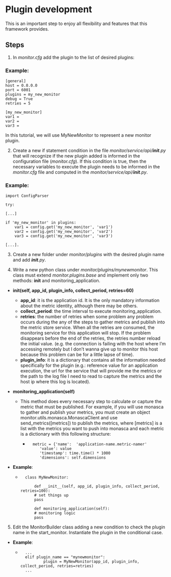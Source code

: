 # Plugin development
This is an important step to enjoy all flexibility and features that this framework provides.

## Steps

1. In *monitor.cfg* add the plugin to the list of desired plugins:

### Example:

```
[general]
host = 0.0.0.0
port = 6001
plugins = my_new_monitor
debug = True
retries = 5

[my_new_monitor]
var1 = 
var2 = 
var3 = 
```
In this tutorial, we will use MyNewMonitor to represent a new monitor plugin.

2. Create a new if statement condition in the file *monitor/service/api/__init__.py* that will recognize if the new plugin added is informed in the configuration file (*monitor.cfg*). If this condition is true, then the necessary variables to execute the plugin needs to be informed in the *monitor.cfg* file and computed in the *monitor/service/api/__init__.py*.

### Example:

```
import ConfigParser

try:

[...]

if 'my_new_monitor' in plugins:
    var1 = config.get('my_new_monitor', 'var1')
    var2 = config.get('my_new_monitor', 'var2')
    var3 = config.get('my_new_monitor', 'var3')

[...].
```

3. Create a new folder under *monitor/plugins* with the desired plugin name and add *__init__.py*.
 
4. Write a new python class under *monitor/plugins/mynewmonitor*. This class must extend *monitor.plugins.base* and implement only two methods: __init__ and  monitoring_application.

* **__init__(self, app_id, plugin_info, collect_period, retries=60)**
	* **app_id**: it is the application id. It is the only mandatory information about the metric identity, although there may be others.
	* **collect_period**: the time interval to execute monitoring_application.
	* **retries**: the number of retries when some problem any problem occurs during the any of the steps to gather metrics and publish into the metric store service. When all the retries are consumed, the monitoring service for this application will stop. If the problem disappears before the end of the retries, the retries number reload the initial value. (e.g. the connection is failing with the host where I’m accessing remotely but I don’t wanna give up to monitor this host because this problem can be for a little lapse of time).
	* **plugin_info**: it is a dictionary that contains all the information needed specifically for the plugin (e.g.: reference value for an application execution, the url for the service that will provide me the metrics or the path to the log file I need to read to capture the metrics and the host ip where this log is located).

* **monitoring_application(self)**
	* This method does every necessary step to calculate or capture the metric that must be published. For example, if you will use monasca to gather and publish your metrics, you must create an object monitor.utils.monasca.MonascaClient and use send_metrics([metrics]) to publish the metrics, where [metrics] is a list with the metrics you want to push into monasca and each metric is a dictionary with this following structure: 
		* ```
			metric = {'name':  'application-name.metric-namer'
			   'value': value
			   'timestamp': time.time() * 1000
			   'dimensions': self.dimensions
		  ```
		   
* **Example**:

	* ```
		class MyNewMonitor:

    		def __init__(self, app_id, plugin_info, collect_period, retries=100):
        	# set things up
			pass
        
    		def monitoring_application(self):
        	# monitoring logic
        	pass
	  ```

5. Edit the MonitorBuilder class adding a new condition to check the plugin name in the start_monitor. Instantiate the plugin in the conditional case.
* **Example**:
	* ```
		...
		elif plugin_name == "mynewmonitor":
	            plugin = MyNewMonitor(app_id, plugin_info, collect_period, retries=retries)
		...
		```
